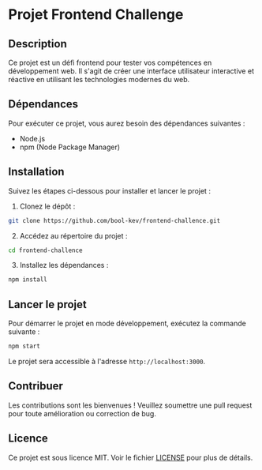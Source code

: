 # Projet Frontend Challenge

## Description
Ce projet est un défi frontend pour tester vos compétences en développement web. Il s'agit de créer une interface utilisateur interactive et réactive en utilisant les technologies modernes du web.

## Dépendances
Pour exécuter ce projet, vous aurez besoin des dépendances suivantes :
- Node.js
- npm (Node Package Manager)

## Installation
Suivez les étapes ci-dessous pour installer et lancer le projet :

1. Clonez le dépôt :
  ```bash
  git clone https://github.com/bool-kev/frontend-challence.git
  ```
2. Accédez au répertoire du projet :
  ```bash
  cd frontend-challence
  ```
3. Installez les dépendances :
  ```bash
  npm install
  ```

## Lancer le projet
Pour démarrer le projet en mode développement, exécutez la commande suivante :
```bash
npm start
```

Le projet sera accessible à l'adresse `http://localhost:3000`.

## Contribuer
Les contributions sont les bienvenues ! Veuillez soumettre une pull request pour toute amélioration ou correction de bug.

## Licence
Ce projet est sous licence MIT. Voir le fichier [LICENSE](LICENSE) pour plus de détails.

